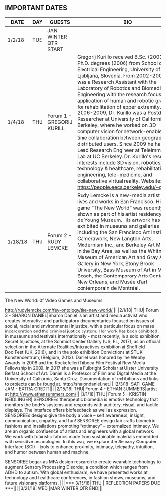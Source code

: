 ## IMPORTANT DATES

| DATE | DAY | GUESTS |BIO| NOTES |
|---|---|---|---|---|
|1/2/18|	TUE|	JAN	WINTER QTR START|||
|1/4/18|	THU|		Forum 1 - GREGORIJ KURILL | Gregorij Kurillo received B.Sc. (2001) and Ph.D. degrees (2006) from School of Electrical Engineering, University of Ljubljana, Slovenia. From 2002-2006 he was a Research Assistant with the Laboratory of Robotics and Biomedical Engineering with the research focus on the application of human and robotic grasping for rehabilitation of upper extremity. From 2006-2009, Dr. Kurillo was a Postdoctoral Researcher at University of California, Berkeley, where he worked on 3D computer vision for network-enabled real-time collaboration between geographically distributed users. Since 2009 he has been Lead Research Engineer at Teleimmersion Lab at UC Berkeley. Dr. Kurillo's research interests include 3D vision, robotics, technology & healthcare, rehabilitation engineering, tele-medicine, and collaborative virtual reality. Website:  https://people.eecs.berkeley.edu/~gregorij/ | |
|1/18/18|	THU|		Forum 2 - RUDY LEMCKE|Rudy Lemcke is a new-media artist who lives and works in San Francisco. His video game “The New World” was recently shown as part of his artist residency at the de Young Museum. His artwork has been exhibited in museums and galleries including the San Francisco Art Institute, SF Camerawork, New Langton Arts, Modernism Inc., and Berkeley Art Museum in the Bay Area, as well as the Whitney Museum of American Art and Gray Art Gallery in New York, Stony Brook University, Bass Museum of Art in Miami Beach, the Contemporary Arts Center in New Orleans, and Musée d’art contemporain de Montréal.

The New World: Of Video Games and Museums

http://rudylemcke.com/fey-ontology/the-new-world/ ||
|2/1/18|	THU|		Forum 3  - SHARON DANIEL|Sharon Daniel is an artist and media activist who creates interactive and participatory documentaries focused on issues of social, racial and environmental injustice, with a particular focus on mass incarceration and the criminal justice system. Her work has been exhibited in museums and festivals internationally - most recently; in a solo exhibition Secret Injustices, at the Schmidt Center Gallery (US, FL, 2017), as an official selection in the Alternate Realities/Interactives exhibition at Sheffield Doc|Fest (UK, 2016), and in the solo exhibition Convictions at STUK Kunstencentrum, (Belgium, 2013). Daniel was honored by the Webby Awards in 2008 and the Rockefeller/Tribeca Film Festival New Media Fellowship in 2009. In 2017 she was a Fulbright Scholar at Ulster University Belfast School of Art. Daniel is a Professor of Film and Digital Media at the University of California, Santa Cruz. Documentation of exhibitions and links to projects can be found at. http://sharondaniel.net.||
|2/3/18|	SAT|		GAME JAM - EXTRA CREDIT|||
|2/15/18|	THU|		Forum 4 - ETHAN SUMMERS|artist at http://www.ethansummers.com/||
|3/1/18|	THU|		Forum 5 - KRISTIN NEIDLINGER| SENSOREEs therapeutic biomedia is emotive technology that monitors the body’s systems and responds with auditory, visual, and tactile displays. The interface offers biofeedback as well as expression. SENSOREEs designs give the body a voice – self awareness, insight, communication, empathy, and fun! SENSOREE design lab crafts biometric fashions and installations promoting “extimacy” – externalized intimacy. We are an organic confluence of artists and engineers with a global network. We work with futuristic fabrics made from sustainable materials embedded with sensitive technologies. In this way, we explore the Sensory Computer Interface (SCI) – tools to enhance proximity, intimacy, telepathy, intuition, and humor between human and machine.

SENSOREE began as MFA design research to create wearable technology to augment Sensory Processing Disorder, a condition which ranges from ADHD to autism. With global enthusiasm, we have presented works at technology and healthcare conferences, in fashion shows, museums, and future visionary platforms. ||
|*** 3/15/18|	THU	| REFLECTION PAPERS DUE ***|||
|3/21/18|	WED	|MAR	WINTER QTR END|||
